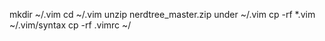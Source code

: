 mkdir ~/.vim
cd ~/.vim
unzip nerdtree_master.zip under ~/.vim
cp -rf *.vim  ~/.vim/syntax
cp -rf .vimrc ~/
